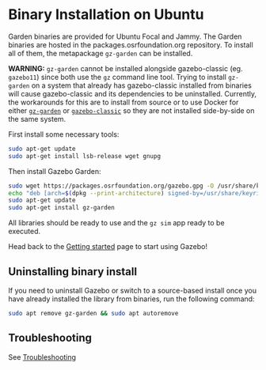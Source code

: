 # Binary Installation on Ubuntu

Garden binaries are provided for Ubuntu Focal and Jammy. The
Garden binaries are hosted in the packages.osrfoundation.org repository.
To install all of them, the metapackage `gz-garden` can be installed.

**WARNING:** `gz-garden` cannot be installed alongside gazebo-classic (eg. `gazebo11`) since both use the `gz` command line tool. Trying to install `gz-garden` on a system that already has gazebo-classic installed from binaries will cause gazebo-classic and its dependencies to be uninstalled. Currently, the workarounds for this are to install from source or to use Docker for either [`gz-garden`](https://gazebosim.org/docs/garden/ign_docker_env) or [`gazebo-classic`](https://hub.docker.com/_/gazebo) so they are not installed side-by-side on the same system.

First install some necessary tools:

```bash
sudo apt-get update
sudo apt-get install lsb-release wget gnupg
```

Then install Gazebo Garden:


```bash
sudo wget https://packages.osrfoundation.org/gazebo.gpg -O /usr/share/keyrings/pkgs-osrf-archive-keyring.gpg
echo "deb [arch=$(dpkg --print-architecture) signed-by=/usr/share/keyrings/pkgs-osrf-archive-keyring.gpg] http://packages.osrfoundation.org/gazebo/ubuntu-stable $(lsb_release -cs) main" | sudo tee /etc/apt/sources.list.d/gazebo-stable.list > /dev/null
sudo apt-get update
sudo apt-get install gz-garden
```

All libraries should be ready to use and the `gz sim` app ready to be executed.

Head back to the [Getting started](/docs/all/getstarted)
page to start using Gazebo!


## Uninstalling binary install

If you need to uninstall Gazebo or switch to a source-based install once you
have already installed the library from binaries, run the following command:

```bash
sudo apt remove gz-garden && sudo apt autoremove
```

## Troubleshooting

See [Troubleshooting](/docs/garden/troubleshooting#ubuntu)
